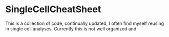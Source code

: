# SingleCellCheatSheet

This is a collection of code, continually updated, I often find myself reusing in single cell analyses. 
Currently this is not well organized and
